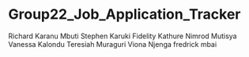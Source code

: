 # Group22_Job_Application_Tracker

Richard Karanu Mbuti 
Stephen Karuki
Fidelity Kathure
Nimrod Mutisya
Vanessa Kalondu
Teresiah Muraguri
Viona Njenga
fredrick mbai
